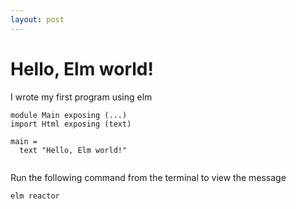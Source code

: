 ```yaml
---
layout: post
---
```

# Hello, Elm world!

I wrote my first program using elm

```
module Main exposing (...)
import Html exposing (text)

main = 
  text "Hello, Elm world!"
  
```
Run the following command from the terminal to view the message

```
elm reactor
```
